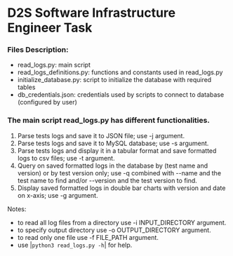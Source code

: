 # D2S Software Infrastructure Engineer Task  

### Files Description:  
* read_logs.py: main script  
* read_logs_definitions.py: functions and constants used in read_logs.py  
* initialize_database.py: script to initialize the database with required tables
* db_credentials.json: credentials used by scripts to connect to database (configured by user)
### The main script **read_logs.py** has different functionalities.  

1. Parse tests logs and save it to JSON file; use -j argument.  
2. Parse tests logs and save it to MySQL database; use -s argument.  
3. Parse tests logs and display it in a tabular format and save formatted logs to csv files; use -t argument.  
4. Query on saved formatted logs in the database by (test name and version) or by test version only; use -q combined with --name and the test name to find and/or --version and the test version to find.  
5. Display saved formatted logs in double bar charts with version and date on x-axis; use -g argument.  

Notes:  
* to read all log files from a directory use -i INPUT_DIRECTORY argument.
* to specify output directory use -o OUTPUT_DIRECTORY argument.
* to read only one file use -f FILE_PATH argument.
* use |`python3 read_logs.py -h`| for help.